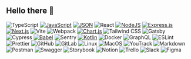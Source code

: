 ## Hello there 👋

![TypeScript](https://img.shields.io/badge/TypeScript-007ACC?style=flat-square&logo=typescript&logoColor=white)
[![JavaScript](https://img.shields.io/badge/JavaScript-F7DF1E?logo=javascript&logoColor=000)](#)
[![JSON](https://img.shields.io/badge/JSON-000?logo=json&logoColor=fff)](#)
![React](https://img.shields.io/badge/React-20232A?style=flat-square&logo=react&logoColor=61DAFB)
[![NodeJS](https://img.shields.io/badge/Node.js-6DA55F?logo=node.js&logoColor=white)](#)
[![Express.js](https://img.shields.io/badge/Express.js-%23404d59.svg?logo=express&logoColor=%2361DAFB)](#)
[![Next.js](https://img.shields.io/badge/Next.js-black?logo=next.js&logoColor=white)](#)
![Vite](https://img.shields.io/badge/Vite-646CFF?style=flat-square&logo=vite&logoColor=white)
![Webpack](https://img.shields.io/badge/Webpack-8DD6F9?style=flat-square&logo=webpack&logoColor=black)
[![Chart.js](https://img.shields.io/badge/Chart.js-FF6384?logo=chartdotjs&logoColor=fff)](#)
![Tailwind CSS](https://img.shields.io/badge/Tailwind_CSS-06B6D4?style=flat-square&logo=tailwind-css&logoColor=white)
![Gatsby](https://img.shields.io/badge/Gatsby-663399?style=flat-square&logo=gatsby&logoColor=white)
![Cypress](https://img.shields.io/badge/Cypress-17202C?style=flat-square&logo=cypress&logoColor=white)
[![Babel](https://img.shields.io/badge/Babel-F9DC3E?logo=babel&logoColor=000)](#)
![Sentry](https://img.shields.io/badge/Sentry-362D59?style=flat-square&logo=sentry&logoColor=white)
[![Kotlin](https://img.shields.io/badge/Kotlin-%237F52FF.svg?logo=kotlin&logoColor=white)](#)
![Docker](https://img.shields.io/badge/Docker-2496ED?style=flat-square&logo=docker&logoColor=white)
![GraphQL](https://img.shields.io/badge/GraphQL-E10098?style=flat-square&logo=graphql&logoColor=white)
![ESLint](https://img.shields.io/badge/ESLint-4B32C3?style=flat-square&logo=eslint&logoColor=white)
![Prettier](https://img.shields.io/badge/Prettier-F7B93E?style=flat-square&logo=prettier&logoColor=black)
![GitHub](https://img.shields.io/badge/GitHub-181717?style=flat-square&logo=github&logoColor=white)
![GitLab](https://img.shields.io/badge/GitLab-FC6D26?style=flat-square&logo=gitlab&logoColor=white)
![Linux](https://img.shields.io/badge/Linux-FCC624?style=flat-square&logo=linux&logoColor=black)
![MacOS](https://img.shields.io/badge/MacOS-000000?style=flat-square&logo=apple&logoColor=white)
![YouTrack](https://img.shields.io/badge/YouTrack-000000?style=flat-square&logo=jetbrains&logoColor=white)
![Markdown](https://img.shields.io/badge/Markdown-000000?style=flat-square&logo=markdown&logoColor=white)
![Postman](https://img.shields.io/badge/Postman-FF6C37?style=flat-square&logo=postman&logoColor=white)
![Swagger](https://img.shields.io/badge/Swagger-85EA2D?style=flat-square&logo=swagger&logoColor=black)
![Storybook](https://img.shields.io/badge/Storybook-FF4785?style=flat-square&logo=storybook&logoColor=white)
![Notion](https://img.shields.io/badge/Notion-000000?style=flat-square&logo=notion&logoColor=white)
![Trello](https://img.shields.io/badge/Trello-0052CC?style=flat-square&logo=trello&logoColor=white)
![Slack](https://img.shields.io/badge/Slack-4A154B?style=flat-square&logo=slack&logoColor=white)
![Figma](https://img.shields.io/badge/Figma-F24E1E?style=flat-square&logo=figma&logoColor=white)
